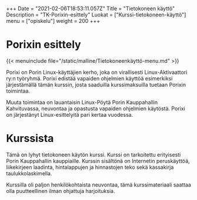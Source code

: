 +++
Date = "2021-02-06T18:53:11.057Z"
Title = "Tietokoneen käyttö"
Description = "TK-Porixin-esittely"
Luokat = ["Kurssi-tietokoneen-käyttö"]
menu = ["opiskelu"]
weight = 200
+++

Porixin esittely
================

{{< menuinclude file="/static/malline/Tietokoneenkäyttö-menu.md" >}}

Porixi on Porin Linux-käyttäjien kerho, joka on virallisesti
Linux-Aktivaattori ry:n työryhmä. Porixi edistää vapaiden ohjelmien
käyttöä esimerkiksi järjestämällä tämän kurssin, josta saaduilla
kurssimaksuilla tuetaan Porixin toimintaa.

Muuta toimintaa on lauantaisin Linux-Pöytä Porin Kauppahallin
Kahvituvassa, neuvontaa ja opastusta vapaiden ohjelmien käytöstä. Porixi
on järjestänyt Linux-esittelyitä pari kertaa vuodessa.

Kurssista
=========

Tämä on lyhyt tietokoneen käytön kurssi. Kurssi on tarkoitettu
erityisesti Porin Kauppahallin kauppiaille. Kurssin sisältönä on
Internetin peruskäyttöä, liikekirjeen laadinta, hintalappujen ja
hinnastojen teko sekä kassakirja taulukkolaskimella.

Kurssilla oli paljon henkilökohtaista neuvontaa, tämä kurssimateriaali
saattaa olla puutteellinen ilman ohjattuja harjoituksia.
